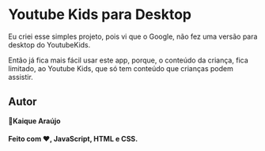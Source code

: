 # Youtube Kids para Desktop

Eu criei esse simples projeto, pois vi que o Google, não fez
uma versão para desktop do YoutubeKids.

Então já fica mais fácil usar este app, porque, o conteúdo da
criança, fica limitado, ao Youtube Kids, que só tem conteúdo que
crianças podem assistir.

## Autor

👤**Kaique Araújo**

<h4>Feito com ♥, JavaScript, HTML e CSS.</h4>